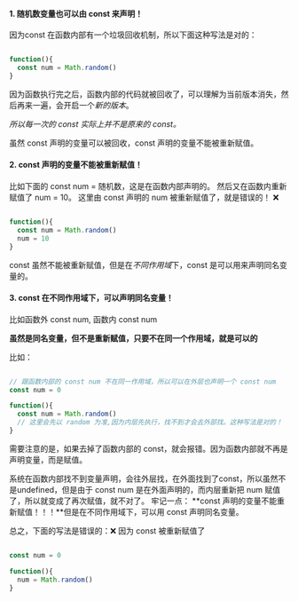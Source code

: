 
#### 1. 随机数变量也可以由 const 来声明！
因为const 在函数内部有一个垃圾回收机制，所以下面这种写法是对的：

~~~javascript

function(){
  const num = Math.random()
}

~~~

因为函数执行完之后，函数内部的代码就被回收了，可以理解为当前版本消失，然后再来一遍，会开启一个*新的版本*。

*所以每一次的 const 实际上并不是原来的 const。*

虽然 const 声明的变量可以被回收，const 声明的变量不能被重新赋值。

#### 2. const 声明的变量不能被重新赋值！
比如下面的 const num = 随机数，这是在函数内部声明的。
然后又在函数内重新赋值了 num = 10。
这里由 const 声明的 num 被重新赋值了，就是错误的！ ❌

~~~javascript

function(){
  const num = Math.random()
  num = 10
}

~~~

const 虽然不能被重新赋值，但是在*不同作用域*下，const 是可以用来声明同名变量的。

#### 3. const 在不同作用域下，可以声明同名变量！

比如函数外 const num, 函数内 const num

**虽然是同名变量，但不是重新赋值，只要不在同一个作用域，就是可以的**

比如：

~~~javascript

// 跟函数内部的 const num 不在同一作用域，所以可以在外层也声明一个 const num
const num = 0

function(){
  const num = Math.random() 
  // 这里会先以 random 为准,因为内层先执行，找不到才会去外部找。这种写法是对的！
}

~~~

需要注意的是，如果去掉了函数内部的 const，就会报错。因为函数内部就不再是声明变量，而是赋值。

系统在函数内部找不到变量声明，会往外层找，在外面找到了const，所以虽然不是undefined，但是由于 const num 是在外面声明的，而内层重新把 num 赋值了，所以就变成了再次赋值，就不对了。
牢记一点：
**const 声明的变量不能重新赋值！！！**但是在不同作用域下，可以用 const 声明同名变量。

总之，下面的写法是错误的：❌
因为 const 被重新赋值了

~~~javascript

const num = 0

function(){
  num = Math.random()
}

~~~